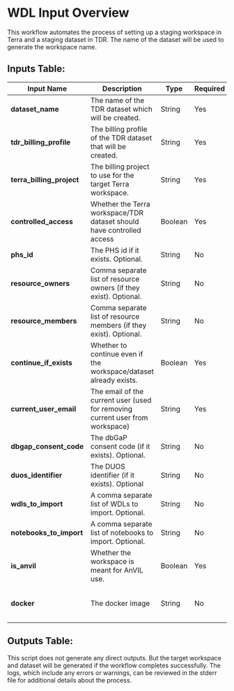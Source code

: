 # WDL Input Overview
This workflow automates the process of setting up a staging workspace in Terra and a staging dataset in TDR. The name of the dataset will be used to generate the workspace name.


## Inputs Table:
| Input Name                | Description                                                                   | Type    | Required | Default                                                                                     |
|---------------------------|-------------------------------------------------------------------------------|---------|----------|---------------------------------------------------------------------------------------------|
| **dataset_name**          | The name of the TDR dataset which will be created.                            | String  | Yes      | N/A                                                                                         |
| **tdr_billing_profile**   | The billing profile of the TDR dataset that will be created.                  | String  | Yes      | N/A                                                                                         |
| **terra_billing_project** | The billing project to use for the target Terra workspace.                    | String  | Yes      | N/A                                                                                         |
| **controlled_access**     | Whether the Terra workspace/TDR dataset should have controlled access         | Boolean | Yes      | N/A                                                                                         |
| **phs_id**                | The PHS id if it exists. Optional.                                            | String  | No       | N/A                                                                                         |
| **resource_owners**       | Comma separate list of resource owners (if they exist). Optional.             | String  | No       | N/A                                                                                         |
| **resource_members**      | Comma separate list of resource members (if they exist). Optional.            | String  | No       | N/A                                                                                         |
| **continue_if_exists**    | Whether to continue even if the workspace/dataset already exists.             | Boolean | Yes      | N/A                                                                                         |
| **current_user_email**    | The email of the current user (used for removing current user from workspace) | String  | Yes      | N/A                                                                                         |
| **dbgap_consent_code**    | The dbGaP consent code (if it exists). Optional.                              | String  | No       | N/A                                                                                         |
| **duos_identifier**       | The DUOS identifier (if it exists). Optional                                  | String  | No       | N/A                                                                                         |
| **wdls_to_import**        | A comma separate list of WDLs to import. Optional.                            | String  | No       | N/A                                                                                         |
| **notebooks_to_import**   | A comma separate list of notebooks to import. Optional.                       | String  | No       | N/A                                                                                         |
| **is_anvil**              | Whether the workspace is meant for AnVIL use.                                 | Boolean | Yes      | N/A                                                                                         |
| **docker**                | The docker image                                                              | String  | No       | us-central1-docker.pkg.dev/operations-portal-427515/ops-toolbox/ops_terra_utils_slim:latest |

## Outputs Table:
This script does not generate any direct outputs. But the target workspace and dataset will be generated if the workflow completes successfully. The logs, which include any errors or warnings, can be reviewed in the stderr file for additional details about the process.
